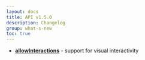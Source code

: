 ```yaml
---
layout: docs
title: API v1.5.0
description: Changelog
group: what-s-new
toc: true
---
```


* **[allowInteractions](https://github.com/Microsoft/PowerBI-visuals/blob/master/Visual/AllowInteractions.md)** - support for visual interactivity